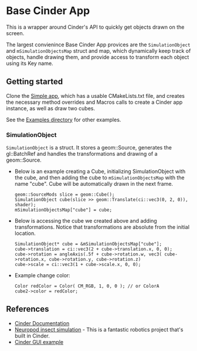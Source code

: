# Base Cinder App

This is a wrapper around Cinder's API to quickly get objects drawn on the screen.

The largest convienince Base Cinder App provices are the `SimulationObject` and `mSimulationObjectsMap` struct and map, which dynamically keep track of objects, handle drawing them, and provide access to transform each object using its Key name.

## Getting started

Clone the [Simple app](./examples/Simple), which has a usable CMakeLists.txt file, and creates the necessary method overrides and Macros calls to create a Cinder app instance, as well as draw two cubes.

See the [Examples directory](./examples) for other examples.

### SimulationObject

`SimulationObject` is a struct. It stores a geom::Source, generates the gl::BatchRef and handles the transformations and drawing of a geom::Source.

- Below is an example creating a Cube, initializing SimulationObject with the cube, and then adding the cube to `mSimulationObjectsMap` with the name "cube". Cube will be automatically drawn in the next frame.
    ```
    geom::SourceMods slice = geom::Cube();
    SimulationObject cube(slice >> geom::Translate(ci::vec3(0, 2, 0)), shader);
    mSimulationObjectsMap["cube"] = cube;
    ```
- Below is accessing the cube we created above and adding transformations. Notice that transformations are absolute from the initial location.
    ```
    SimulationObject* cube = &mSimulationObjectsMap["cube"];
    cube->translation = ci::vec3(2 + cube->translation.x, 0, 0);
    cube->rotation = angleAxis(.5f + cube->rotation.w, vec3( cube->rotation.x, cube->rotation.y, cube->rotation.z)
    cube->scale = ci::vec3(1 + cube->scale.x, 0, 0);
    ```
- Example change color:
    ```
    Color redColor = Color( CM_RGB, 1, 0, 0 ); // or ColorA
    cube2->color = redColor;
    ```

## References

- [Cinder Documentation](https://libcinder.org/docs/reference/index.html)
- [Neuropod insect simulation](https://github.com/neuroprod/InsectRobotSimulation) - This is a fantastic robotics project that's built in Cinder.
- [Cinder GUI example](https://github.com/cinder/Cinder/blob/master/samples/ParamsBasic/src/ParamsBasicApp.cpp)
